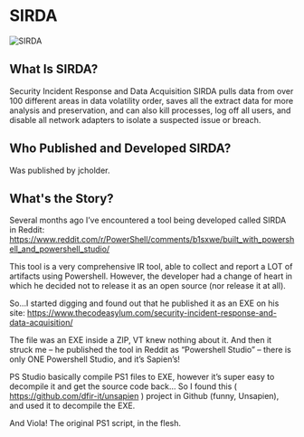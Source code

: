 # SIRDA

![SIRDA](https://raw.githubusercontent.com/Dviros/SIRDA/master/Screens/2524xnlwokm21.png?token=AFSYVNAJXGHE7FAUXZN3HZS46UD4U)

## What Is SIRDA?
Security Incident Response and Data Acquisition
SIRDA pulls data from over 100 different areas in data volatility order, saves all the extract data for more analysis and preservation, and can also kill processes, log off all users, and disable all network adapters to isolate a suspected issue or breach.

## Who Published and Developed SIRDA?
Was published by jcholder.


## What's the Story?
Several months ago I’ve encountered a tool being developed called SIRDA in Reddit:
https://www.reddit.com/r/PowerShell/comments/b1sxwe/built_with_powershell_and_powershell_studio/

This tool is a very comprehensive IR tool, able to collect and report a LOT of artifacts using Powershell.
However, the developer had a change of heart in which he decided not to release it as an open source (nor release it at all).

So…I started digging and found out that he published it as an EXE on his site:
https://www.thecodeasylum.com/security-incident-response-and-data-acquisition/

The file was an EXE inside a ZIP, VT knew nothing about it.
And then it struck me – he published the tool in Reddit as “Powershell Studio” – there is only ONE Powershell Studio, and it’s Sapien’s!

PS Studio basically compile PS1 files to EXE, however it’s super easy to decompile it and get the source code back…
So I found this ( https://github.com/dfir-it/unsapien ) project in Github (funny, Unsapien), and used it to decompile the EXE.

And Viola! The original PS1 script, in the flesh.

